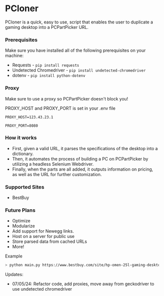 # PCloner
PCloner is a quick, easy to use, script that enables the user to duplicate a gaming desktop into a PCPartPicker URL.

### Prerequisites
Make sure you have installed all of the following prerequisites on your machine:
* Requests - ```pip install requests```
* Undetected Chromedriver - ```pip install undetected-chromedriver```
* dotenv - ```pip install python-dotenv```

### Proxy
Make sure to use a proxy so PCPartPicker doesn't block you!

PROXY_HOST and PROXY_PORT is set in your .env file

```PROXY_HOST=123.43.23.1```

```PROXY_PORT=8080```

### How it works
  - First, given a valid URL, it parses the specifications of the desktop into a dictionary.
  - Then, it automates the process of building a PC on PCPartPicker by utilizing a headless Selenium Webdriver.
  - Finally, when the parts are all added, it outputs information on pricing, as well as the URL for further customization.

### Supported Sites
* BestBuy

### Future Plans
* Optimize
* Modularize
* Add support for Newegg links.
* Host on a server for public use
* Store parsed data from cached URLs
* More!

Example
```sh
> python main.py https://www.bestbuy.com/site/hp-omen-25l-gaming-desktop-intel-core-i7-14700f-32gb-ddr5-memory-nvidia-geforce-rtx-4060-ti-2tb-ssd-snow-white/6573317.p?skuId=6573317
```

Updates:
- 07/05/24: Refactor code, add proxies, move away from geckodriver to use undetected chromedriver